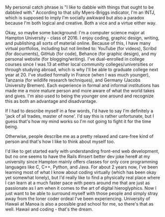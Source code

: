 My personal catch phrase is "I like to dabble with things that ought to be dabbled with." According to that silly Myers-Briggs indicator, I'm an INTJ, which is supposed to imply I'm socially awkward but also a paradox because I'm both logical and creative. Both a vice and a virtue either way.

Okay, so maybe some background: I'm a computer science major at Hampton University - class of 2016. I enjoy coding, graphic design, writing, and publishing all sorts of material online. Because of this, I have many virtual portfolios, including but not limited to: YouTube (for videos), Scribd (for documents), GitHub (for code), Behance (for graphic design), and my personal website (for blogging/writing). I've dual-enrolled in college courses since I was 13 at either local community colleges/universities or through studying abroad, which is why I'll be able to graduate college next year at 20. I've studied formally in France (when I was much younger), Tanzania (for wildlife research techniques), and Germany (Jacobs University Bremen). Each experience in formal and informal institutions has made me a more mature person and more aware of what the world takes and gives. I'm also used to being the younger one around and recognize this as both an advantage and disadvantage.

If I had to describe myself in a few words, I'd have to say I'm definitely a 'jack of all trades, master of none'. I'd say this is rather unfortunate, but I guess that's how my mind works so I'm not going to fight it for the time being.

Otherwise, people describe me as a pretty relaxed and care-free kind of person and that's how I like to think about myself too.

I'd like to get started early with understanding front-end web development, but no one seems to have the Rails #insert better dev joke here# at my university since Hampton mainly offers classes for only core programming languages like C, C++, Python, and Java. For about 2 years now, I've been learning most of what I know about coding virtually (which has been okay yet somewhat lonely), but I'd really like to find a physically real place where I can learn at a much faster pace with peers around me that are just as passionate as I am when it comes to the art of digital hieroglyphics. Now I just want to be able to surround myself with those people and simply stray away from the loner coder ordeal I’ve been experiencing. University of Hawaii at Manoa is also a possible grad school for me, so there's that as well. Hawaii and coding - that's the dream.
